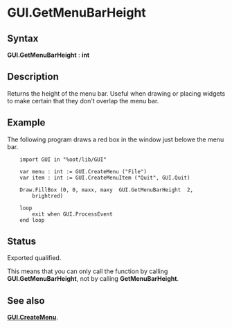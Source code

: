 
# GUI.GetMenuBarHeight

## Syntax
**GUI.GetMenuBarHeight** : **int**

## Description
Returns the height of the menu bar. Useful when drawing or placing widgets to make certain that they don't overlap the menu bar.


## Example
The following program draws a red box in the window just belowe the menu bar.

        import GUI in "%oot/lib/GUI"
        
        var menu : int := GUI.CreateMenu ("File")
        var item : int := GUI.CreateMenuItem ("Quit", GUI.Quit)
        
        Draw.FillBox (0, 0, maxx, maxy  GUI.GetMenuBarHeight  2, 
            brightred)
        
        loop
            exit when GUI.ProcessEvent
        end loop
## Status
Exported qualified.

This means that you can only call the function by calling **GUI.GetMenuBarHeight**, not by calling **GetMenuBarHeight**.


## See also
**[GUI.CreateMenu](gui_createmenu.html)**.

